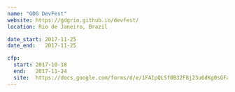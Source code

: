 ```yaml
---
name: "GDG DevFest"
website: https://gdgrio.github.io/devfest/
location: Rio de Janeiro, Brazil

date_start: 2017-11-25
date_end:   2017-11-25

cfp:
  start: 2017-10-18
  end:   2017-11-24
  site:  https://docs.google.com/forms/d/e/1FAIpQLSf0B32F8j23u6dKg0sGFaI6H0_9-eKrMJQBbT4iokFoIPc5oQ/viewform
---
```

